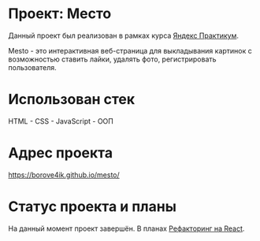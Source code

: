 # Проект: Место

Данный проект был реализован в рамках курса [Яндекс Практикум](https://practicum.yandex.ru/).

Mesto - это интерактивная веб-страница для выкладывания картинок с возможностью ставить лайки, удалять фото, регистрировать пользователя.

# Использован стек 
HTML - CSS - JavaScript - ООП

# Адрес проекта
https://borove4ik.github.io/mesto/

# Статус проекта и планы
На данный момент проект завершён. В планах [Рефакторинг на React](https://github.com/borove4ik/react-mesto-api-full-gha).

